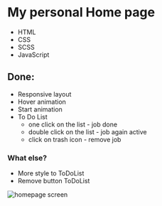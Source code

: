 <h1>My personal Home page</h1>
<ul>
    <li>HTML</li>
    <li>CSS</li>
    <li>SCSS</li>
    <li>JavaScript</li>
</ul>

<h2>Done:</h2>
<ul>
    <li>Responsive layout</li>
    <li>Hover animation</li>
    <li>Start animation</li>
    <li>To Do List
        <ul>
            <li>one click on the list - job done</li>
            <li>double click on the list - job again active</li>
            <li>click on trash icon - remove job</li>
        </ul>
    </li>
</ul>

<h3>What else?</h3>
<ul>
    <li>More style to ToDoList</li>
    <li>Remove button ToDoList</li>
</ul>

![homepage screen](https://user-images.githubusercontent.com/120410235/233204426-5a2a4dee-f1aa-45c3-9766-c18addf0e5a4.png)
